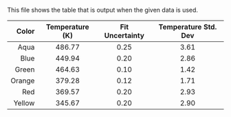 This file shows the table that is output when the given data is used.

| Color | Temperature (K) | Fit Uncertainty | Temperature Std. Dev |
| -----: | :---------: | :-------------: | :------------------:|
| Aqua | 486.77 | 0.25 | 3.61 |
| Blue | 449.94 | 0.20 | 2.86 |
| Green | 464.63 | 0.10 | 1.42 |
| Orange | 379.28 | 0.12 | 1.71 |
| Red | 369.57 | 0.20 | 2.93 |
| Yellow | 345.67 | 0.20 | 2.90 |
